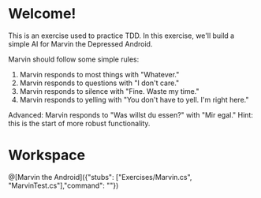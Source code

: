 # Welcome!

This is an exercise used to practice TDD. In this exercise, we'll build a simple AI for Marvin the Depressed Android.

Marvin should follow some simple rules:

1. Marvin responds to most things with "Whatever."
2. Marvin responds to questions with "I don't care."
3. Marvin responds to silence with "Fine. Waste my time."
4. Marvin responds to yelling with "You don't have to yell. I'm right here."

Advanced: Marvin responds to "Was willst du essen?" with "Mir egal." Hint: this is the start of more robust functionality.

# Workspace

@[Marvin the Android]({"stubs": ["Exercises/Marvin.cs", "MarvinTest.cs"],"command": ""})

